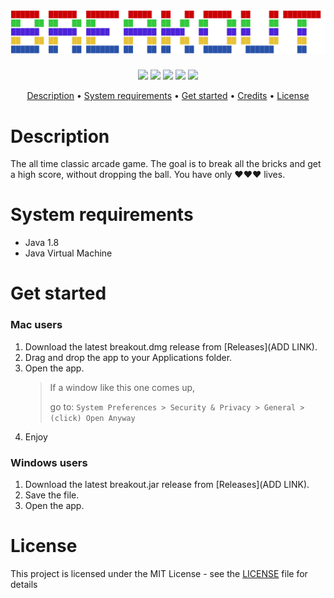 # ![](src/readme_src/logo.png)

<p align="center"">
    <a align="center"><img src="https://img.shields.io/packagist/l/doctrine/orm.svg"></a>
    <a align="center" href=""><img src="https://img.shields.io/badge/release%20date-March%209-orange.svg"></a>
    <a align="center" href="https://georgelivas.github.io"><img src="https://img.shields.io/badge/size-2.1MB-yellow.svg"></a>
    <a align="center" href="https://georgelivas.github.io"><img src="https://img.shields.io/badge/version-3.0-red.svg"></a>
    <a align="center" href="https://georgelivas.github.io"><img src="https://img.shields.io/badge/Visit%20my-Blog-brightgreen.svg"></a>
</p>
<p align="center">
    <a href="#description">Description</a> •
    <a href="#system-requirements">System requirements</a> •
    <a href="#get-started">Get started</a> •
    <a href="#credits">Credits</a> •
    <a href="#license">License</a>
</p>

# Description
The all time classic arcade game. The goal is to break all the bricks and get a high score, without dropping the ball. You have only ❤❤❤ lives.

# System requirements

* Java 1.8 
* Java Virtual Machine

# Get started

### Mac users
1. Download the latest breakout.dmg release from [Releases](ADD LINK).
2. Drag and drop the app to your Applications folder.
3. Open the app.
    >If a window like this one comes up,
    >
    >go to:
    ``
    System Preferences > Security & Privacy > General > (click) Open Anyway
    ``
4. Enjoy
### Windows users
1. Download the latest breakout.jar release from [Releases](ADD LINK).
2. Save the file.
3. Open the app.

# License
This project is licensed under the MIT License - see the [LICENSE](https://github.com/georgelivas/breakout/blob/master/LICENSE) file for details